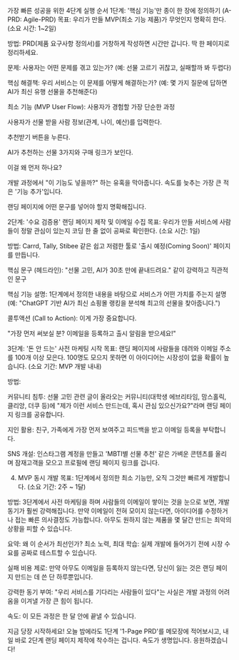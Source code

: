 가장 빠른 성공을 위한 4단계 실행 순서
1단계: '핵심 기능'만 종이 한 장에 정의하기 (A-PRD: Agile-PRD)
목표: 우리가 만들 MVP(최소 기능 제품)가 무엇인지 명확히 한다. (소요 시간: 1~2일)

방법: PRD(제품 요구사항 정의서)를 거창하게 작성하면 시간만 갑니다. 딱 한 페이지로 정리하세요.

문제: 사용자는 어떤 문제를 겪고 있는가? (예: 선물 고르기 귀찮고, 실패할까 봐 두렵다)

핵심 해결책: 우리 서비스는 이 문제를 어떻게 해결하는가? (예: 몇 가지 질문에 답하면 AI가 최신 유행 선물을 추천해준다)

최소 기능 (MVP User Flow): 사용자가 경험할 가장 단순한 과정

사용자가 선물 받을 사람 정보(관계, 나이, 예산)를 입력한다.

추천받기 버튼을 누른다.

AI가 추천하는 선물 3가지와 구매 링크가 보인다.

이걸 왜 먼저 하나요?

개발 과정에서 "이 기능도 넣을까?" 하는 유혹을 막아줍니다. 속도를 늦추는 가장 큰 적은 '기능 추가'입니다.

랜딩 페이지에 어떤 문구를 넣어야 할지 명확해집니다.

2단계: '수요 검증용' 랜딩 페이지 제작 및 이메일 수집
목표: 우리가 만들 서비스에 사람들이 정말 관심이 있는지 코딩 한 줄 없이 공짜로 확인한다. (소요 시간: 1일)

방법: Carrd, Tally, Stibee 같은 쉽고 저렴한 툴로 '출시 예정(Coming Soon)' 페이지를 만듭니다.

핵심 문구 (헤드라인): "선물 고민, AI가 30초 만에 끝내드려요." 같이 강력하고 직관적인 문구

핵심 기능 설명: 1단계에서 정의한 내용을 바탕으로 서비스가 어떤 가치를 주는지 설명 (예: "ChatGPT 기반 AI가 최신 쇼핑몰 랭킹을 분석해 최고의 선물을 찾아줍니다.")

콜투액션 (Call to Action): 이게 가장 중요합니다.

"가장 먼저 써보실 분? 이메일을 등록하고 출시 알림을 받으세요!"

3단계: '돈 안 드는' 사전 마케팅 시작
목표: 랜딩 페이지에 사람들을 데려와 이메일 주소를 100개 이상 모은다. 100명도 모으지 못하면 이 아이디어는 시장성이 없을 확률이 높습니다. (소요 기간: MVP 개발 내내)

방법:

커뮤니티 침투: 선물 고민 관련 글이 올라오는 커뮤니티(대학생 에브리타임, 맘스홀릭, 클리앙, 더쿠 등)에 "제가 이런 서비스 만드는데, 혹시 관심 있으신가요?"라며 랜딩 페이지 링크를 공유합니다.

지인 활용: 친구, 가족에게 가장 먼저 보여주고 피드백을 받고 이메일 등록을 부탁합니다.

SNS 개설: 인스타그램 계정을 만들고 'MBTI별 선물 추천' 같은 가벼운 콘텐츠를 올리며 잠재고객을 모으고 프로필에 랜딩 페이지 링크를 겁니다.

4. MVP 동시 개발
   목표: 1단계에서 정의한 최소 기능만, 오직 그것만 빠르게 개발합니다. (소요 기간: 2주 ~ 1달)

방법: 3단계에서 사전 마케팅을 하며 사람들의 이메일이 쌓이는 것을 눈으로 보면, 개발 동기가 훨씬 강력해집니다. 만약 이메일이 전혀 모이지 않는다면, 아이디어를 수정하거나 접는 빠른 의사결정도 가능합니다. 아무도 원하지 않는 제품을 몇 달간 만드는 최악의 상황을 피할 수 있습니다.

요약: 왜 이 순서가 최선인가?
최소 노력, 최대 학습: 실제 개발에 들어가기 전에 시장 수요를 공짜로 테스트할 수 있습니다.

실패 비용 제로: 만약 아무도 이메일을 등록하지 않는다면, 당신이 잃는 것은 랜딩 페이지 만드는 데 쓴 단 하루뿐입니다.

강력한 동기 부여: "우리 서비스를 기다리는 사람들이 있다"는 사실은 개발 과정의 어려움을 이겨낼 가장 큰 힘이 됩니다.

속도: 이 모든 과정은 한 달 안에 끝낼 수 있습니다.

지금 당장 시작하세요! 오늘 밤에라도 1단계 '1-Page PRD'를 메모장에 적어보시고, 내일 바로 2단계 랜딩 페이지 제작에 착수하는 겁니다. 속도가 생명입니다. 응원하겠습니다!
